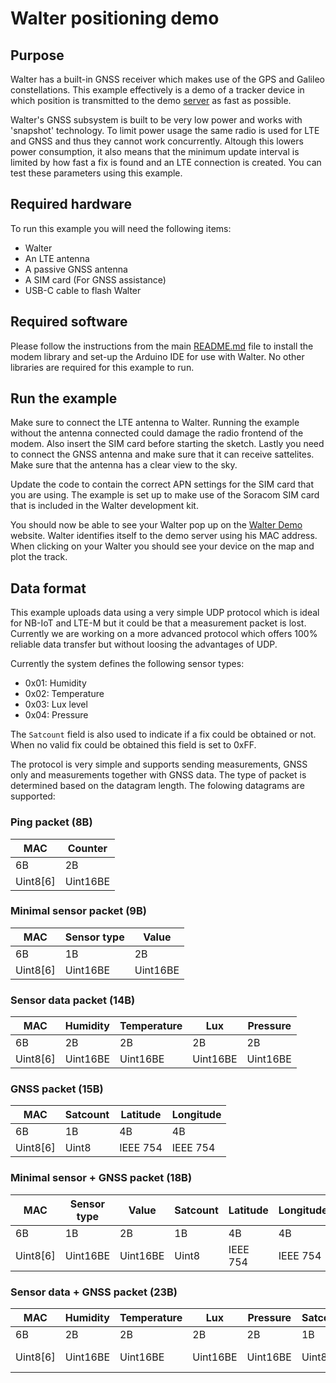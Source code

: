 # Walter positioning demo

## Purpose

Walter has a built-in GNSS receiver which makes use of the GPS and Galileo
constellations. This example effectively is a demo of a tracker device in which
position is transmitted to the demo [server](http://walterdemo.quickspot.io/)
as fast as possible.

Walter's GNSS subsystem is built to be very low power and works 
with 'snapshot' technology. To limit power usage the same radio is used for LTE
and GNSS and thus they cannot work concurrently. Altough this lowers power
consumption, it also means that the minimum update interval is limited by how
fast a fix is found and an LTE connection is created. You can test these
parameters using this example.

## Required hardware 

To run this example you will need the following items:
- Walter
- An LTE antenna
- A passive GNSS antenna
- A SIM card (For GNSS assistance)
- USB-C cable to flash Walter

## Required software

Please follow the instructions from the main [README.md](../../README.md) file 
to install the modem library and set-up the Arduino IDE for use with Walter. No
other libraries are required for this example to run.

## Run the example

Make sure to connect the LTE antenna to Walter. Running the example without the
antenna connected could damage the radio frontend of the modem. Also insert the
SIM card before starting the sketch. Lastly you need to connect the GNSS antenna
and make sure that it can receive sattelites. Make sure that the antenna has a 
clear view to the sky. 

Update the code to contain the correct APN settings for the SIM card that you
are using. The example is set up to make use of the Soracom SIM card that is 
included in the Walter development kit.

You should now be able to see your Walter pop up on the 
[Walter Demo](http://walterdemo.quickspot.io/) website. Walter identifies itself
to the demo server using his MAC address. When clicking on your Walter you
should see your device on the map and plot the track.

## Data format

This example uploads data using a very simple UDP protocol which is ideal for 
NB-IoT and LTE-M but it could be that a measurement packet is lost. Currently we
are working on a more advanced protocol which offers 100% reliable data transfer
but without loosing the advantages of UDP.

Currently the system defines the following sensor types:
 - 0x01: Humidity
 - 0x02: Temperature
 - 0x03: Lux level
 - 0x04: Pressure

 The `Satcount` field is also used to indicate if a fix could be obtained or 
 not. When no valid fix could be obtained this field is set to 0xFF.

The protocol is very simple and supports sending measurements, GNSS only and 
measurements together with GNSS data. The type of packet is determined based on 
the datagram length. The folowing datagrams are supported:

### Ping packet (8B)

| MAC      | Counter  |
|----------|----------|
| 6B       | 2B       |
| Uint8[6] | Uint16BE |

### Minimal sensor packet (9B)

| MAC      | Sensor type | Value    |
|----------|-------------|----------|
| 6B       | 1B          | 2B       |
| Uint8[6] | Uint16BE    | Uint16BE |

### Sensor data packet (14B)

| MAC      | Humidity | Temperature | Lux      | Pressure |
|----------|----------|-------------|----------|----------|
| 6B       | 2B       | 2B          | 2B       | 2B       |
| Uint8[6] | Uint16BE | Uint16BE    | Uint16BE | Uint16BE |

### GNSS packet (15B)

| MAC      | Satcount | Latitude | Longitude |
|----------|----------|----------|-----------|
| 6B       | 1B       | 4B       | 4B        |
| Uint8[6] | Uint8    | IEEE 754 | IEEE 754  |

### Minimal sensor + GNSS packet (18B)

| MAC      | Sensor type | Value    | Satcount | Latitude | Longitude |
|----------|-------------|----------|----------|----------|-----------|
| 6B       | 1B          | 2B       | 1B       | 4B       | 4B        |
| Uint8[6] | Uint16BE    | Uint16BE | Uint8    | IEEE 754 | IEEE 754  |

### Sensor data + GNSS packet (23B)

| MAC      | Humidity | Temperature | Lux      | Pressure | Satcount | Latitude | Longitude |
|----------|----------|-------------|----------|----------|----------|----------|-----------|
| 6B       | 2B       | 2B          | 2B       | 2B       | 1B       | 4B       | 4B        |
| Uint8[6] | Uint16BE | Uint16BE    | Uint16BE | Uint16BE | Uint8    | IEEE 754 | IEEE 754  |